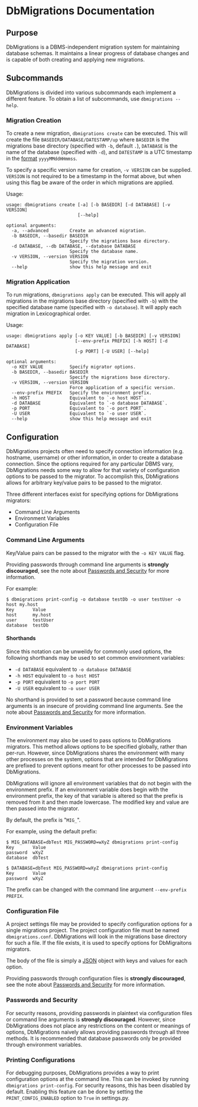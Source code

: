 DbMigrations Documentation
==========================

Purpose
-------

DbMigrations is a DBMS-independent migration system for maintaining database schemas. It maintains a linear progress of database changes and is capable of both creating and applying new migrations.

Subcommands
--------------

DbMigrations is divided into various subcommands each implement a different feature. To obtain a list of subcommands, use `dbmigrations --help`.

### Migration Creation

To create a new migration, `dbmigrations create` can be executed. This will create the file `BASEDIR/DATABASE/DATESTAMP/up` where `BASEDIR` is the migrations base directory (specified with `-b`, default `.`), `DATABASE` is the name of the database (specified with `-d`), and `DATESTAMP` is a UTC timestamp in the [format](http://docs.oracle.com/javase/6/docs/api/java/text/SimpleDateFormat.html) `yyyyMMddHHmmss`.

To specify a specific version name for creation, `-v VERSION` can be supplied. `VERSION` is not required to be a timestamp in the format above, but when using this flag be aware of the order in which migrations are applied.

Usage:

    usage: dbmigrations create [-a] [-b BASEDIR] [-d DATABASE] [-v VERSION]
                               [--help]

    optional arguments:
      -a, --advanced        Create an advanced migration.
      -b BASEDIR, --basedir BASEDIR
                            Specify the migrations base directory.
      -d DATABASE, --db DATABASE, --database DATABASE
                            Specify the database name.
      -v VERSION, --version VERSION
                            Specify the migration version.
      --help                show this help message and exit

### Migration Application

To run migrations, `dbmigrations apply` can be executed. This will apply all migrations in the migrations base directory (specified with `-b`) with the specified database name (specified with `-o database`). It will apply each migration in Lexicographical order.

Usage:

    usage: dbmigrations apply [-o KEY VALUE] [-b BASEDIR] [-v VERSION]
                              [--env-prefix PREFIX] [-h HOST] [-d DATABASE]
                              [-p PORT] [-U USER] [--help]

    optional arguments:
      -o KEY VALUE          Specify migrator options.
      -b BASEDIR, --basedir BASEDIR
                            Specify the migrations base directory.
      -v VERSION, --version VERSION
                            Force application of a specific version.
      --env-prefix PREFIX   Specify the environment prefix.
      -h HOST               Equivalent to `-o host HOST`.
      -d DATABASE           Equivalent to `-o database DATABASE`.
      -p PORT               Equivalent to `-o port PORT`.
      -U USER               Equivalent to `-o user USER`.
      --help                show this help message and exit

Configuration
-------------
DbMigrations projects often need to specify connection information (e.g. hostname, username) or other information, in order to create a database connection. Since the options required for any particular DBMS vary, DbMigrations needs some way to allow for that variety of configuration options to be passed to the migrator. To accomplish this, DbMigrations allows for arbitrary key/value pairs to be passed to the migrator.

Three different interfaces exist for specifying options for DbMigrations migrators:

 - Command Line Arguments
 - Environment Variables
 - Configuration File

### Command Line Arguments

Key/Value pairs can be passed to the migrator with the `-o KEY VALUE` flag.

Providing passwords through command line arguments is **strongly discouraged**, see the note about [Passwords and Security](#Passwords.and.Security) for more information.

For example:

    $ dbmigrations print-config -o database testDb -o user testUser -o host my.host 
    Key       Value
    host      my.host
    user      testUser
    database  testDb

#### Shorthands

Since this notation can be unweildy for commonly used options, the following shorthands may be used to set common environment variables:

 - `-d DATABASE` equivalent to `-o database DATABASE`
 - `-h HOST` equivalent to `-o host HOST`
 - `-p PORT` equivalent to `-o port PORT`
 - `-U USER` equivalent to `-o user USER`

No shorthand is provided to set a password because command line arguments is an insecure of providing command line arguments. See the note about [Passwords and Security](#Passwords.and.Security) for more information.

### Environment Variables

The environment may also be used to pass options to DbMigrations migrators. This method allows options to be specified globally, rather than per-run. However, since DbMigrations shares the environment with many other processes on the system, options that are intended for DbMigrations are prefixed to prevent options meant for other processes to be passed into DbMigrations.

DbMigrations will ignore all environment variables that do not begin with the environment prefix. If an environment variable does begin with the environment prefix, the key of that variable is altered so that the prefix is removed from it and then made lowercase. The modified key and value are then passed into the migrator.

By default, the prefix is "`MIG_`".

For example, using the default prefix:

    $ MIG_DATABASE=dbTest MIG_PASSWORD=wXyZ dbmigrations print-config
    Key       Value
    password  wXyZ
    database  dbTest

    $ DATABASE=dbTest MIG_PASSWORD=wXyZ dbmigrations print-config
    Key       Value
    password  wXyZ

The prefix can be changed with the command line argument `--env-prefix PREFIX`.

### Configuration File

A project settings file may be provided to specify configuration options for a single migrations project. The project configuration file must be named `dbmigrations.conf`. DbMigrations will look in the  migrations base directory for such a file. If the file exists, it is used to specify options for DbMigraitons migrators.

The body of the file is simply a [JSON](http://www.json.org/) object with keys and values for each option.

Providing passwords through configuration files is **strongly discouraged**, see the note about [Passwords and Security](#Passwords.and.Security) for more information.

### Passwords and Security

For security reasons, providing passwords in plaintext via configuration files or command line arguments is **strongly discouraged**. However, since DbMigrations does not place any restrictions on the content or meanings of options, DbMigrations naively allows providing passwords through all three methods. It is recommended that database passwords only be provided through environment variables.

### Printing Configurations

For debugging purposes, DbMigrations provides a way to print configuration options at the command line. This can be invoked by running `dbmigrations print-config`. For security reasons, this has been disabled by default. Enabling this feature can be done by setting the `PRINT_CONFIG_ENABLED` option to `True` in settings.py.